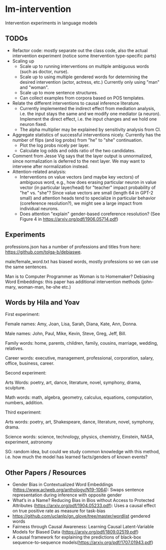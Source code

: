 # lm-intervention
Intervention experiments in language models


## TODOs
* Refactor code: mostly separate out the class code, also the actual intervention experiment (notice some itnervention type-specific parts)
* Scaling up
  * Scale up to running interventions on multiple ambiguous words (such as doctor, nurse). 
  * Scale up to using multiple gendered words for determining the desired intervention (actor, actress, etc.) Currently only using "man" and "woman".
  * Scale up to more sentence structures. 
  * Can collect examples from corpora based on POS templates.
* Relate the different interventions to causal inference literature. 
  * Currently implemented the indirect effect from mediation analysis, i.e. the input stays the same and we modify one mediator (a neuron). Implement the direct effect, i.e. the input changes and we hold one neuron fixed. 
  * The alpha multiplier may be explained by sensitivity analysis from CI. 
* Aggregate statistics of successful interventions nicely. Currently has the number of flips (and log probs) from "he" to "she" continuation. 
  * Plot the log probs nicely per layer. 
  * Calculate log odds and odds ratio of the two candidates. 
* Comment from Jesse Vig says that the layer output is unnormalized, since normalization is deferred to the next layer. We may want to intervene after normalization instead.
* Attention-related analysis:
	* Interventions on value vectors (and maybe key vectors) of ambiguous word, e.g., how does erasing particular neuron in value vector (in particular layer/head) for "teacher" impact probability of "he" vs. "she"? Since value vectors are small (length 64 in GPT-2 small) and attention heads tend to specialize in particular behavior (coreference resolution?), we might see a large impact from individual neurons.
	* Does attention "explain" gender-based coreference resolution? (See Figure 4 in https://arxiv.org/pdf/1906.05714.pdf) 
	
## Experiments

professions.json has a number of professions and titles from here: https://github.com/tolga-b/debiaswe. 

male/female_word.txt has biased words, mostly professions so we can use the same sentences. 

Man is to Computer Programmer as Woman is to Homemaker? Debiasing Word Embeddings: this paper has additional intervention methods (john-mary, woman-man, he-she etc.)

## Words by Hila and Yoav

First experiment: 

Female names: Amy, Joan, Lisa, Sarah, Diana, Kate, Ann, Donna. 

Male names: John, Paul, Mike, Kevin, Steve, Greg, Jeff, Bill. 

Family words: home, parents, children, family, cousins, marriage, wedding, relatives.


Career words: executive, management, professional, corporation, salary, office, business, career. 

Second experiment: 

Arts Words: poetry, art, dance, literature, novel, symphony, drama, sculpture. 

Math words: math, algebra, geometry, calculus, equations, computation, numbers, addition. 

Third experiment: 

Arts words: poetry, art, Shakespeare, dance, literature, novel, symphony, drama. 

Science words: science, technology, physics, chemistry, Einstein, NASA, experiment, astronomy

SG: random idea, but could we study common knowledge with this method, i.e. how much the model has learned facts/genders of known events? 


## Other Papers / Resources

* Gender Bias in Contextualized Word Embeddings (https://www.aclweb.org/anthology/N19-1064): Swaps sentence representation during inference with opposite gender
* What’s in a Name? Reducing Bias in Bios without Access to Protected Attributes (https://arxiv.org/pdf/1904.05233.pdf): Uses a causal effect on true positive rate as measure for task-bias
* https://github.com/uclanlp/gn_glove/tree/master/wordlist gendered words
* Fairness through Causal Awareness: Learning Causal Latent-Variable Models for Biased Data (https://arxiv.org/pdf/1809.02519.pdf) 
* A causal framework for explaining the predictions of black-box sequence-to-sequence models(https://arxiv.org/pdf/1707.01943.pdf)
